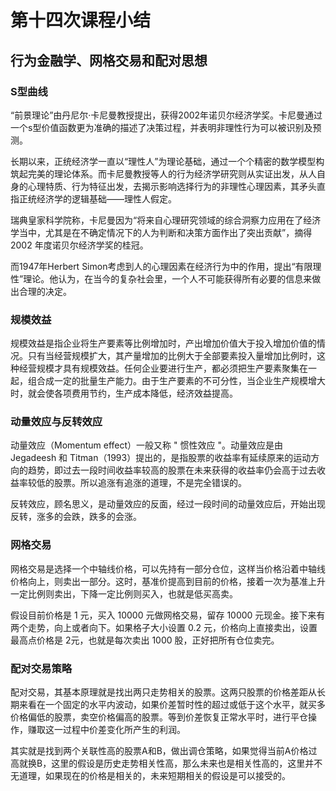 # 第十四次课程小结

## 行为金融学、网格交易和配对思想

### S型曲线

“前景理论”由丹尼尔·卡尼曼教授提出，获得2002年诺贝尔经济学奖。卡尼曼通过一个s型价值函数更为准确的描述了决策过程，并表明非理性行为可以被识别及预测。

长期以来，正统经济学一直以“理性人”为理论基础，通过一个个精密的数学模型构筑起完美的理论体系。而卡尼曼教授等人的行为经济学研究则从实证出发，从人自身的心理特质、行为特征出发，去揭示影响选择行为的非理性心理因素，其矛头直指正统经济学的逻辑基础——理性人假定。

瑞典皇家科学院称，卡尼曼因为“将来自心理研究领域的综合洞察力应用在了经济学当中，尤其是在不确定情况下的人为判断和决策方面作出了突出贡献”，摘得2002 年度诺贝尔经济学奖的桂冠。

而1947年Herbert Simon考虑到人的心理因素在经济行为中的作用，提出“有限理性”理论。他认为，在当今的复杂社会里，一个人不可能获得所有必要的信息来做出合理的决定。

### 规模效益

规模效益是指企业将生产要素等比例增加时，产出增加价值大于投入增加价值的情况。只有当经营规模扩大，其产量增加的比例大于全部要素投入量增加比例时，这种经营规模才具有规模效益。任何企业要进行生产，都必须把生产要素聚集在一起，组合成一定的批量生产能力。由于生产要素的不可分性，当企业生产规模增大时，就会使各项费用节约，生产成本降低，经济效益提高。

### 动量效应与反转效应

动量效应（Momentum effect）一般又称 " 惯性效应 "。动量效应是由 Jegadeesh 和 Titman（1993）提出的，是指股票的收益率有延续原来的运动方向的趋势，即过去一段时间收益率较高的股票在未来获得的收益率仍会高于过去收益率较低的股票。所以追涨有追涨的道理，不是完全错误的。

反转效应，顾名思义，是动量效应的反面，经过一段时间的动量效应后，开始出现反转，涨多的会跌，跌多的会涨。

### 网格交易

网格交易是选择一个中轴线价格，可以先持有一部分仓位，这样当价格沿着中轴线价格向上，则卖出一部分。这时，基准价提高到目前的价格，接着一次为基准上升一定比例则卖出，下降一定比例则买入，也就是低买高卖。

假设目前价格是 1 元，买入 10000 元做网格交易，留存 10000 元现金。接下来有两个走势，向上或者向下。如果格子大小设置 0.2 元，价格向上直接卖出，设置最高点价格是 2元，也就是每次卖出 1000 股，正好把所有仓位卖完。

### 配对交易策略

配对交易，其基本原理就是找出两只走势相关的股票。这两只股票的价格差距从长期来看在一个固定的水平内波动，如果价差暂时性的超过或低于这个水平，就买多价格偏低的股票，卖空价格偏高的股票。等到价差恢复正常水平时，进行平仓操作，赚取这一过程中价差变化所产生的利润。

其实就是找到两个关联性高的股票A和B，做出调仓策略，如果觉得当前A价格过高就换B，这里的假设是历史走势相关性高，那么未来也是相关性高的，这里并不无道理，如果现在的价格是相关的，未来短期相关的假设是可以接受的。
